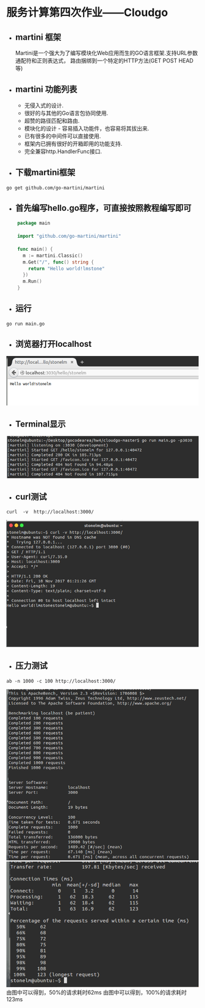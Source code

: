 # 服务计算第四次作业——Cloudgo

- ## martini  框架

	Martini是一个强大为了编写模块化Web应用而生的GO语言框架.支持URL参数 通配符和正则表达式， 路由捆绑到一个特定的HTTP方法(GET POST HEAD等)
- ## martini 功能列表

	- 无侵入式的设计.
	- 很好的与其他的Go语言包协同使用.
	- 超赞的路径匹配和路由.
	- 模块化的设计 - 容易插入功能件，也容易将其拔出来.
	- 已有很多的中间件可以直接使用.
	- 框架内已拥有很好的开箱即用的功能支持.
	- 完全兼容http.HandlerFunc接口.

- ## 下载martini框架
```
go get github.com/go-martini/martini
```

- ## 首先编写hello.go程序，可直接按照教程编写即可
```go
	package main

	import "github.com/go-martini/martini"

	func main() {
	  m := martini.Classic()
	  m.Get("/", func() string {
		return "Hello world!lmstone"
	  })
	  m.Run()
	}
```
- ## 运行
```
go run main.go
```

- ## 浏览器打开localhost
![](https://github.com/453326526/FuWuJiSuan/blob/master/hw4/cloudgo/photos/localhost1.png)

- ## Terminal显示

![](https://github.com/453326526/FuWuJiSuan/blob/master/hw4/cloudgo/photos/terminal1.png)

- ## curl测试 

```
curl  -v  http://localhost:3000/
```

![](https://github.com/453326526/FuWuJiSuan/blob/master/hw4/cloudgo/photos/curl.png)


- ## 压力测试
```
ab -n 1000 -c 100 http://localhost:3000/
```

![](https://github.com/453326526/FuWuJiSuan/blob/master/hw4/cloudgo/photos/ab1.png)
![](https://github.com/453326526/FuWuJiSuan/blob/master/hw4/cloudgo/photos/ab2.png)
		由图中可以得到，50%的请求耗时62ms
		由图中可以得到，100%的请求耗时123ms
